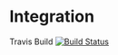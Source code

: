 # Integration
Travis Build
[![Build Status](https://travis-ci.org/Hadeel-Salamin/IntegrationTraining.svg?branch=master)](https://travis-ci.org/Hadeel-Salamin/IntegrationTraining)


